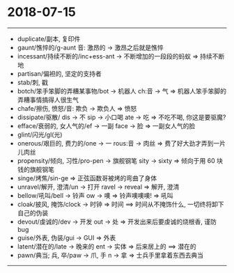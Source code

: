 # 2018-07-15

---

- duplicate/副本, 复印件
- gaunt/憔悴的/g-aunt 音: 激昂的 -> 激昂之后就是憔悴
- incessant/持续不断的/inc+ess-ant -> 不断增加的一段段的蚂蚁 => 持续不断地
- partisan/偏袒的, 坚定的支持者
- stab/刺, 戳
- botch/笨手笨脚的弄糟某事物/bot -> 机器人 ch:音 -> 气 => 机器人笨手笨脚的弄糟事情搞得人很生气
- chafe/擦伤, 愤怒/音: 欺负 -> 欺负人 => 愤怒
- dissipate/驱散/ dis -> 不 sip -> 小口喝 ate -> 吃 => 不吃不喝, 你这是要驱魔?
- efface/衰弱的, 女人气的/ef -> 一副 face -> 脸 => 一副女人气的脸
- glint/闪光/gl(光)
- onerous/艰巨的, 费力的/one -> 一 rous:音 -> 肉丝 => 费了好大劲才弄到一片儿肉丝
- propensity/倾向, 习性/pro-pen -> 旗舰钢笔 sity -> sixty => 倾向于用 60 块钱的旗舰钢笔
- singe/烤焦/sin-ge => 正弦函数哥被烤的弯曲了身体
- unravel/解开, 澄清/un -> 打开 ravel -> reveal => 解开, 澄清
- bellow/吼叫/bell -> 铃声 ow -> 噢 => 铃声噢噢噢! => 吼叫
- cloak/披风, 掩饰/clock -> 时钟 => 时间 ==> 时间从不掩饰什么, 一切终将卸下自己的伪装
- devout/虔诚的/dev -> 开发 out -> 处 => 开发出来后要虔诚的烧根香, 谨防bug
- guise/外表, 伪装/gui -> GUI => 外表
- latent/潜在的/late -> 晚来的 ent -> 实体 => 后来居上的 ==> 潜在的
- pawn/典当; 兵, 卒/paw -> 爪, 手 n -> 拿 => 士兵手里拿着东西去典当

---
